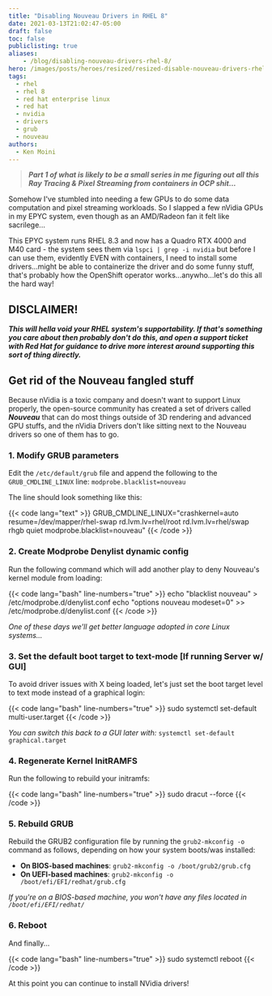 ```yaml
---
title: "Disabling Nouveau Drivers in RHEL 8"
date: 2021-03-13T21:02:47-05:00
draft: false
toc: false
publiclisting: true
aliases:
    - /blog/disabling-nouveau-drivers-rhel-8/
hero: /images/posts/heroes/resized/resized-disable-nouveau-drivers-rhel8.png
tags:
  - rhel
  - rhel 8
  - red hat enterprise linux
  - red hat
  - nvidia
  - drivers
  - grub
  - nouveau
authors:
  - Ken Moini
---
```


> ***Part 1 of what is likely to be a small series in me figuring out all this Ray Tracing & Pixel Streaming from containers in OCP shit...***

Somehow I've stumbled into needing a few GPUs to do some data computation and pixel streaming workloads.  So I slapped a few nVidia GPUs in my EPYC system, even though as an AMD/Radeon fan it felt like sacrilege...

This EPYC system runs RHEL 8.3 and now has a Quadro RTX 4000 and M40 card - the system sees them via `lspci | grep -i nvidia` but before I can use them, evidently EVEN with containers, I need to install some drivers...might be able to containerize the driver and do some funny stuff, that's probably how the OpenShift operator works...anywho...let's do this all the hard way!

## DISCLAIMER!

***This will hella void your RHEL system's supportability.  If that's something you care about then probably don't do this, and open a support ticket with Red Hat for guidance to drive more interest around supporting this sort of thing directly.***

## Get rid of the Nouveau fangled stuff

Because nVidia is a toxic company and doesn't want to support Linux properly, the open-source community has created a set of drivers called ***Nouveau*** that can do most things outside of 3D rendering and advanced GPU stuffs, and the nVidia Drivers don't like sitting next to the Nouveau drivers so one of them has to go.

### 1. Modify GRUB parameters

Edit the `/etc/default/grub` file and append the following to the `GRUB_CMDLINE_LINUX` line: `modprobe.blacklist=nouveau`

The line should look something like this:

{{< code lang="text" >}}
GRUB_CMDLINE_LINUX="crashkernel=auto resume=/dev/mapper/rhel-swap rd.lvm.lv=rhel/root rd.lvm.lv=rhel/swap rhgb quiet modprobe.blacklist=nouveau"
{{< /code >}}

### 2. Create Modprobe Denylist dynamic config

Run the following command which will add another play to deny Nouveau's kernel module from loading:

{{< code lang="bash" line-numbers="true" >}}
echo "blacklist nouveau" > /etc/modprobe.d/denylist.conf
echo "options nouveau modeset=0" >> /etc/modprobe.d/denylist.conf
{{< /code >}}

*One of these days we'll get better language adopted in core Linux systems...*

### 3. Set the default boot target to text-mode [If running Server w/ GUI]

To avoid driver issues with X being loaded, let's just set the boot target level to text mode instead of a graphical login:

{{< code lang="bash" line-numbers="true" >}}
sudo systemctl set-default multi-user.target
{{< /code >}}

*You can switch this back to a GUI later with:* `systemctl set-default graphical.target`

### 4. Regenerate Kernel InitRAMFS

Run the following to rebuild your initramfs:

{{< code lang="bash" line-numbers="true" >}}
sudo dracut --force
{{< /code >}}

### 5. Rebuild GRUB

Rebuild the GRUB2 configuration file by running the `grub2-mkconfig -o` command as follows, depending on how your system boots/was installed:

- **On BIOS-based machines**: `grub2-mkconfig -o /boot/grub2/grub.cfg`
- **On UEFI-based machines**: `grub2-mkconfig -o /boot/efi/EFI/redhat/grub.cfg`

*If you're on a BIOS-based machine, you won't have any files located in `/boot/efi/EFI/redhat/`*

### 6. Reboot

And finally...

{{< code lang="bash" line-numbers="true" >}}
sudo systemctl reboot
{{< /code >}}

At this point you can continue to install NVidia drivers!